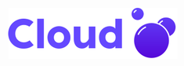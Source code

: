 ![alt text](https://raw.githubusercontent.com/neeraj-mani/Cloud-Bubble/b15308ef69e6c9d5a8df12d4e99997ad6c8849c9/assets/cloud-bubble_logo.svg?token=AUZOE5MFJVHC477T5CVAF7THEW66A)
